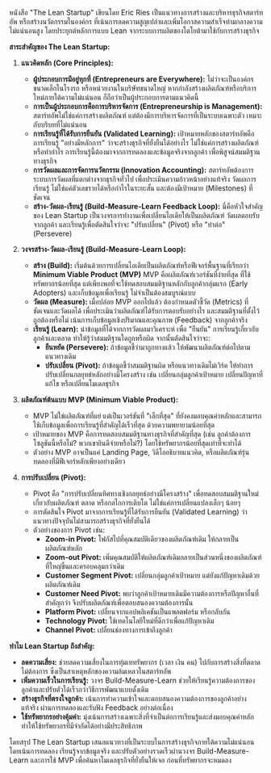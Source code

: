 หนังสือ "The Lean Startup" เขียนโดย Eric Ries เป็นแนวทางการสร้างและบริหารธุรกิจสตาร์ทอัพ หรือสร้างนวัตกรรมในองค์กร ที่เน้นการลดความสูญเปล่าและเพิ่มโอกาสความสำเร็จท่ามกลางความไม่แน่นอนสูง โดยประยุกต์หลักการแบบ Lean จากระบบการผลิตของโตโยต้ามาใช้กับการสร้างธุรกิจ

**สาระสำคัญของ The Lean Startup:**

1.  **แนวคิดหลัก (Core Principles):**
    *   **ผู้ประกอบการมีอยู่ทุกที่ (Entrepreneurs are Everywhere):** ไม่ว่าจะเป็นองค์กรขนาดเล็กในโรงรถ หรือหน่วยงานในบริษัทขนาดใหญ่ หากกำลังสร้างผลิตภัณฑ์หรือบริการใหม่ภายใต้ความไม่แน่นอน ก็ถือว่าเป็นผู้ประกอบการตามแนวคิดนี้
    *   **การเป็นผู้ประกอบการคือการบริหารจัดการ (Entrepreneurship is Management):** สตาร์ทอัพไม่ใช่แค่การสร้างผลิตภัณฑ์ แต่ต้องมีการบริหารจัดการที่เป็นระบบเฉพาะตัว เหมาะกับบริบทที่ไม่แน่นอน
    *   **การเรียนรู้ที่ได้รับการยืนยัน (Validated Learning):** เป้าหมายหลักของสตาร์ทอัพคือการเรียนรู้ "อย่างมีหลักการ" ว่าจะสร้างธุรกิจที่ยั่งยืนได้อย่างไร ไม่ใช่แค่การสร้างผลิตภัณฑ์หรือทำกำไร การเรียนรู้นี้ต้องมาจากการทดลองและข้อมูลจริงจากลูกค้า เพื่อพิสูจน์สมมติฐานทางธุรกิจ
    *   **การวัดผลและการจัดการนวัตกรรม (Innovation Accounting):** สตาร์ทอัพต้องการระบบการวัดผลที่แตกต่างจากธุรกิจทั่วไป เพื่อประเมินความก้าวหน้าอย่างแท้จริง วัดผลการเรียนรู้ ไม่ใช่แค่ตัวเลขรายได้หรือกำไรในระยะสั้น และต้องมีเป้าหมาย (Milestones) ที่ชัดเจน
    *   **สร้าง-วัดผล-เรียนรู้ (Build-Measure-Learn Feedback Loop):** นี่คือหัวใจสำคัญของ Lean Startup เป็นวงจรการทำงานเพื่อเปลี่ยนไอเดียให้เป็นผลิตภัณฑ์ วัดผลตอบรับจากลูกค้า และเรียนรู้เพื่อตัดสินใจว่าจะ "ปรับเปลี่ยน" (Pivot) หรือ "ทำต่อ" (Persevere)

2.  **วงจรสร้าง-วัดผล-เรียนรู้ (Build-Measure-Learn Loop):**
    *   **สร้าง (Build):** เริ่มต้นด้วยการเปลี่ยนไอเดียเป็นผลิตภัณฑ์หรือฟีเจอร์พื้นฐานที่เรียกว่า **Minimum Viable Product (MVP)** MVP คือผลิตภัณฑ์เวอร์ชันที่ง่ายที่สุด ที่ใช้ทรัพยากรน้อยที่สุด แต่เพียงพอที่จะใช้ทดสอบสมมติฐานหลักกับลูกค้ากลุ่มแรก (Early Adopters) และเก็บข้อมูลเพื่อเรียนรู้ ไม่จำเป็นต้องสมบูรณ์แบบ
    *   **วัดผล (Measure):** เมื่อปล่อย MVP ออกไปแล้ว ต้องกำหนดตัวชี้วัด (Metrics) ที่ชัดเจนและวัดผลได้ เพื่อประเมินว่าผลิตภัณฑ์ได้รับการตอบรับอย่างไร และสมมติฐานที่ตั้งไว้ถูกต้องหรือไม่ เน้นการเก็บข้อมูลเชิงปริมาณและคุณภาพ (Feedback) จากลูกค้าจริง
    *   **เรียนรู้ (Learn):** นำข้อมูลที่ได้จากการวัดผลมาวิเคราะห์ เพื่อ "ยืนยัน" การเรียนรู้เกี่ยวกับลูกค้าและตลาด ทำให้รู้ว่าสมมติฐานใดถูกหรือผิด จากนั้นตัดสินใจว่าจะ:
        *   **ยืนหยัด (Persevere):** ถ้าข้อมูลชี้ว่ามาถูกทางแล้ว ให้พัฒนาผลิตภัณฑ์ต่อไปตามแนวทางเดิม
        *   **ปรับเปลี่ยน (Pivot):** ถ้าข้อมูลชี้ว่าสมมติฐานผิด หรือแนวทางเดิมไม่เวิร์ค ให้ทำการปรับเปลี่ยนกลยุทธ์หลักอย่างมีโครงสร้าง เช่น เปลี่ยนกลุ่มลูกค้าเป้าหมาย เปลี่ยนปัญหาที่แก้ไข หรือเปลี่ยนโมเดลธุรกิจ

3.  **ผลิตภัณฑ์ต้นแบบ MVP (Minimum Viable Product):**
    *   MVP ไม่ใช่ผลิตภัณฑ์ที่แย่ แต่เป็นเวอร์ชันที่ "เล็กที่สุด" ที่ยังคงมอบคุณค่าหลักและสามารถใช้เก็บข้อมูลเพื่อการเรียนรู้ที่สำคัญได้เร็วที่สุด ด้วยความพยายามน้อยที่สุด
    *   เป้าหมายของ MVP คือการทดสอบสมมติฐานทางธุรกิจที่สำคัญที่สุด (เช่น ลูกค้าต้องการโซลูชันนี้หรือไม่? พวกเขายินดีจ่ายหรือไม่?) โดยใช้ทรัพยากรน้อยที่สุดเท่าที่จะทำได้
    *   ตัวอย่าง MVP อาจเป็นแค่ Landing Page, วิดีโออธิบายแนวคิด, หรือผลิตภัณฑ์รุ่นทดลองที่มีฟีเจอร์หลักเพียงอย่างเดียว

4.  **การปรับเปลี่ยน (Pivot):**
    *   Pivot คือ "การปรับเปลี่ยนทิศทางเชิงกลยุทธ์อย่างมีโครงสร้าง" เพื่อทดสอบสมมติฐานใหม่เกี่ยวกับผลิตภัณฑ์ ตลาด หรือกลไกการเติบโต ไม่ใช่แค่การเปลี่ยนแปลงเล็กๆ น้อยๆ
    *   การตัดสินใจ Pivot มาจากการเรียนรู้ที่ได้รับการยืนยัน (Validated Learning) ว่าแนวทางปัจจุบันไม่สามารถสร้างธุรกิจที่ยั่งยืนได้
    *   ตัวอย่างของการ Pivot เช่น:
        *   **Zoom-in Pivot:** โฟกัสไปที่คุณสมบัติเดียวของผลิตภัณฑ์เดิม ให้กลายเป็นผลิตภัณฑ์หลัก
        *   **Zoom-out Pivot:** เพิ่มคุณสมบัติให้ผลิตภัณฑ์เดิมกลายเป็นส่วนหนึ่งของผลิตภัณฑ์ที่ใหญ่ขึ้นและครอบคลุมกว่าเดิม
        *   **Customer Segment Pivot:** เปลี่ยนกลุ่มลูกค้าเป้าหมาย แต่ยังแก้ปัญหาเดิมด้วยผลิตภัณฑ์เดิม
        *   **Customer Need Pivot:** พบว่าลูกค้าเป้าหมายเดิมมีความต้องการหรือปัญหาอื่นที่สำคัญกว่า จึงปรับผลิตภัณฑ์เพื่อตอบสนองความต้องการนั้น
        *   **Platform Pivot:** เปลี่ยนจากแอปพลิเคชันเป็นแพลตฟอร์ม หรือกลับกัน
        *   **Technology Pivot:** ใช้เทคโนโลยีใหม่ที่ดีกว่าเพื่อแก้ปัญหาเดิม
        *   **Channel Pivot:** เปลี่ยนช่องทางการเข้าถึงลูกค้า

**ทำไม Lean Startup ถึงสำคัญ:**

*   **ลดความเสี่ยง:** ช่วยลดความเสี่ยงในการทุ่มเททรัพยากร (เวลา เงิน คน) ไปกับการสร้างสิ่งที่ตลาดไม่ต้องการ ซึ่งเป็นสาเหตุหลักของความล้มเหลวในสตาร์ทอัพ
*   **เพิ่มความเร็วในการเรียนรู้:** วงจร Build-Measure-Learn ช่วยให้เรียนรู้ความต้องการของลูกค้าและปรับตัวได้เร็วกว่าวิธีการพัฒนาแบบดั้งเดิม
*   **สร้างธุรกิจที่ตรงใจลูกค้า:** เน้นการทำความเข้าใจและตอบสนองความต้องการของลูกค้าอย่างแท้จริง ผ่านการทดลองและรับฟัง Feedback อย่างต่อเนื่อง
*   **ใช้ทรัพยากรอย่างคุ้มค่า:** มุ่งเน้นการสร้างเฉพาะสิ่งที่จำเป็นต่อการเรียนรู้และส่งมอบคุณค่าหลัก ทำให้ใช้ทรัพยากรที่มีจำกัดได้อย่างมีประสิทธิภาพ

โดยสรุป The Lean Startup เสนอแนวทางที่เป็นระบบในการสร้างธุรกิจภายใต้ความไม่แน่นอน โดยเน้นการทดลอง เรียนรู้จากข้อมูลจริง และปรับตัวอย่างรวดเร็วผ่านวงจร Build-Measure-Learn และการใช้ MVP เพื่อค้นหาโมเดลธุรกิจที่ยั่งยืนให้เจอ ก่อนที่ทรัพยากรจะหมดลง
